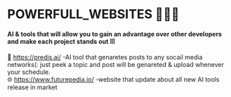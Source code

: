 # POWERFULL_WEBSITES 🦾🤖🤳
#### AI &amp; tools that will allow you to gain an advantage over other developers and make each project stands out ❕❕❕</br>

🤖 https://predis.ai/ -AI tool that genaretes posts to any socail media networks(: just peek a topic and post will be genareted & upload whenever your schedule.</br>
🌐 https://www.futurepedia.io/ -website that update about all new AI tools release in market




